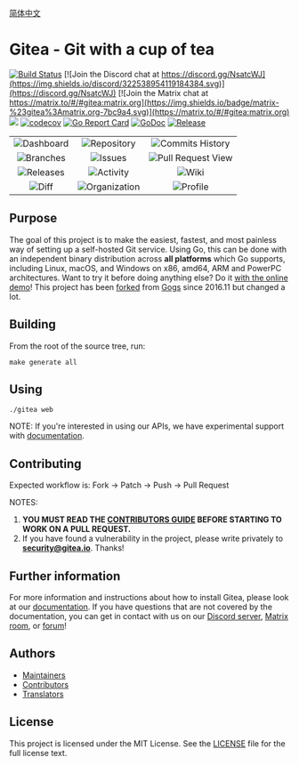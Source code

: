 [简体中文](https://github.com/go-gitea/gitea/blob/master/README_ZH.md)

# Gitea - Git with a cup of tea

[![Build Status](https://drone.gitea.io/api/badges/go-gitea/gitea/status.svg)](https://drone.gitea.io/go-gitea/gitea)
[![Join the Discord chat at https://discord.gg/NsatcWJ](https://img.shields.io/discord/322538954119184384.svg)](https://discord.gg/NsatcWJ)
[![Join the Matrix chat at https://matrix.to/#/#gitea:matrix.org](https://img.shields.io/badge/matrix-%23gitea%3Amatrix.org-7bc9a4.svg)](https://matrix.to/#/#gitea:matrix.org)
[![](https://images.microbadger.com/badges/image/gitea/gitea.svg)](https://microbadger.com/images/gitea/gitea "Get your own image badge on microbadger.com")
[![codecov](https://codecov.io/gh/go-gitea/gitea/branch/master/graph/badge.svg)](https://codecov.io/gh/go-gitea/gitea)
[![Go Report Card](https://goreportcard.com/badge/code.gitea.io/gitea)](https://goreportcard.com/report/code.gitea.io/gitea)
[![GoDoc](https://godoc.org/code.gitea.io/gitea?status.svg)](https://godoc.org/code.gitea.io/gitea)
[![Release](https://github-release-version.herokuapp.com/github/go-gitea/gitea/release.svg?style=flat)](https://github.com/go-gitea/gitea/releases/latest)

| | | |
|:---:|:---:|:---:|
|![Dashboard](https://image.ibb.co/dms6DG/1.png)|![Repository](https://image.ibb.co/m6MSLw/2.png)|![Commits History](https://image.ibb.co/cjrSLw/3.png)|
|![Branches](https://image.ibb.co/e6vbDG/4.png)|![Issues](https://image.ibb.co/bJTJSb/5.png)|![Pull Request View](https://image.ibb.co/e02dSb/6.png)|
|![Releases](https://image.ibb.co/cUzgfw/7.png)|![Activity](https://image.ibb.co/eZgGDG/8.png)|![Wiki](https://image.ibb.co/dYV9YG/9.png)|
|![Diff](https://image.ibb.co/ewA9YG/10.png)|![Organization](https://image.ibb.co/ceOwDG/11.png)|![Profile](https://image.ibb.co/c44Q7b/12.png)|

## Purpose

The goal of this project is to make the easiest, fastest, and most
painless way of setting up a self-hosted Git service.
Using Go, this can be done with an independent binary distribution across
**all platforms** which Go supports, including Linux, macOS, and Windows
on x86, amd64, ARM and PowerPC architectures.
Want to try it before doing anything else?
Do it [with the online demo](https://try.gitea.io/)!
This project has been
[forked](https://blog.gitea.io/2016/12/welcome-to-gitea/) from
[Gogs](https://gogs.io) since 2016.11 but changed a lot.

## Building

From the root of the source tree, run:

    make generate all

## Using

    ./gitea web

NOTE: If you're interested in using our APIs, we have experimental
support with [documentation](https://godoc.org/code.gitea.io/sdk/gitea).

## Contributing

Expected workflow is: Fork -> Patch -> Push -> Pull Request

NOTES:

1. **YOU MUST READ THE [CONTRIBUTORS GUIDE](CONTRIBUTING.md) BEFORE STARTING TO WORK ON A PULL REQUEST.**
2. If you have found a vulnerability in the project, please write privately to **security@gitea.io**. Thanks!

## Further information

For more information and instructions about how to install Gitea, please look
at our [documentation](https://docs.gitea.io/en-us/). If you have questions
that are not covered by the documentation, you can get in contact with us on
our [Discord server](https://discord.gg/NsatcWJ),
[Matrix room](https://matrix.to/#/#gitea:matrix.org),
or [forum](https://discourse.gitea.io/)!

## Authors

* [Maintainers](https://github.com/orgs/go-gitea/people)
* [Contributors](https://github.com/go-gitea/gitea/graphs/contributors)
* [Translators](options/locale/TRANSLATORS)

## License

This project is licensed under the MIT License.
See the [LICENSE](https://github.com/go-gitea/gitea/blob/master/LICENSE) file
for the full license text.
